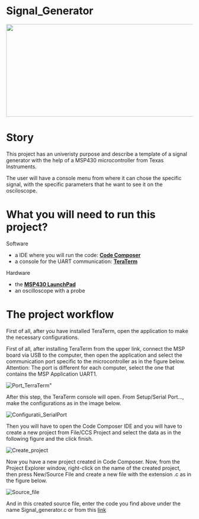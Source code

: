 # Signal_Generator
<p align="center">
  <img src="" width="800" height="250">
</p>

# Story
This project has an univeristy purpose and describe a template of a signal generator with the help of a MSP430 microcontroller from Texas Instruments.

The user will have a console menu from where it can chose the specific signal, with the specific parameters that he want to see it on the osciloscope.

# What you will need to run this project?
Software
- a IDE where you will run the code: [**Code Composer**](https://www.ti.com/tool/download/CCSTUDIO/12.7.0)
- a console for the UART communication: [**TeraTerm**](https://tera-term.en.lo4d.com/windows)

Hardware
- the [**MSP430 LaunchPad**](https://www.ti.com/tool/MSP-EXP430FR2355)
- an oscilloscope with a probe

# The project workflow
First of all, after you have installed TeraTerm, open the application to make the necessary configurations.

First of all, after installing TeraTerm from the upper link, connect the MSP board via USB to the computer, then open the application and select the communication port specific to the microcontroller as in the figure below. Attention: The port is different for each computer, select the one that contains the MSP Application UART1.

![Port_TerraTerm](https://github.com/SamiIonesi/Signal_Generator/assets/150432462/f8b7ec25-d59a-4716-b984-f9a952072250)"

After this step, the TeraTerm console will open. From Setup/Serial Port..., make the configurations as in the image below.

![Configuratii_SerialPort](https://github.com/SamiIonesi/Signal_Generator/assets/150432462/0e61a480-d153-46bf-bcae-e95a8f1589e6)

Then you will have to open the Code Composer IDE and you will have to create a new project from File/CCS Project and select the data as in the following figure and the click finish.

![Create_project](https://github.com/SamiIonesi/Signal_Generator/assets/150432462/4b857171-5b3c-4781-942f-986d0da4da2e)

Now you have a new project created in Code Composer. Now, from the Project Explorer window, right-click on the name of the created project, then press New/Source File and create a new file with the extension .c as in the figure below.

![Source_file](https://github.com/SamiIonesi/Signal_Generator/assets/150432462/35f90115-f333-4286-9cfb-15e64eb70c70)

And in this created source file, enter the code you find above under the name Signal_generator.c or from this [link]()
